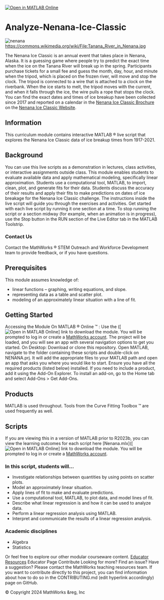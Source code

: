 [![Open in MATLAB Online](https://www.mathworks.com/images/responsive/global/open-in-matlab-online.svg)](https://matlab.mathworks.com/open/github/v1?repo=mathworks/Analyze-Nenana-Ice-Classic)

# **Analyze-Nenana-Ice-Classic**<br>

![nenana](/uploads/cfdcb1323779814cabfe2bde11eceb0d/nenana.png)<br>
https://commons.wikimedia.org/wiki/File:Tanana_River_in_Nenana.jpg

The Nenana Ice Classic is an annual event that takes place in Nenana, Alaska. It is a guessing game where people try to predict the exact time when the ice on the Tanana River will break up in the spring. 
Participants purchase tickets for a small fee and guess the month, day, hour, and minute when the tripod, which is placed on the frozen river, will move and stop the clock. The tripod is connected to a wire that is attached to a clock on the riverbank. When the ice starts to melt, the tripod moves with the current, and when it falls through the ice, the wire pulls a rope that stops the clock. 
You can find  the exact dates and times of ice breakup have been collected since 2017 and reported on a calendar in the [Nenana Ice Classic Brochure](https://www.nenanaakiceclassic.com/brochures) on the [Nenana Ice Classic Website](https://www.nenanaakiceclassic.com/).

## **Information**<br>
This curriculum module contains interactive MATLAB &reg;   live script that explores the Nenana Ice Classic data of ice breakup times from 1917-2021.

## **Background**<br>
You can use this live scripts as a demonstration in lectures, class activities, or interactive assignments outside class. This module enables students to evaluate available data and apply mathematical modeling, specifically linear approximation. Students use a computational tool, MATLAB, to import, clean, plot, and generate fits for their data. Students discuss the accuracy of their results and apply their fits to make predictions on dates of ice breakage for the Nenana Ice Classic challenge.
The instructions inside the live script will guide you through the exercises and activities. Get started with each live script by running it one section at a time. To stop running the script or a section midway (for example, when an animation is in progress), use the  Stop button in the RUN section of the Live Editor tab in the MATLAB Toolstrip.

### **Contact Us**<br>
Contact the MathWorks &reg;   STEM Outreach and Workforce Development team to provide feedback, or if you have questions.

## **Prerequisites**<br>
This module assumes knowledge of:
- linear functions – graphing, writing equations, and slope.
- representing data as a table and scatter plot.
- modeling of an approximately linear situation with a line of fit.

## **Getting Started**<br>
Accessing the Module
On MATLAB &reg; Online &trade; :
Use the  ([![Open in MATLAB Online](https://www.mathworks.com/images/responsive/global/open-in-matlab-online.svg)] link to download the module. You will be prompted to log in or create a [MathWorks account](https://www.mathworks.com/mwaccount/register). The project will be loaded, and you will see an app with several navigation options to get you started.
On Desktop:
Download or clone this repository. Open MATLAB, navigate to the folder containing these scripts and double-click on NENANA.prj. It will add the appropriate files to your MATLAB path and open an app that asks you where you would like to start. 
Ensure you have all the required products (listed below) installed. If you need to include a product, add it using the Add-On Explorer. To install an add-on, go to the Home tab and select   Add-Ons > Get Add-Ons. 

## **Products**<br>
MATLAB is used throughout. Tools from the Curve Fitting Toolbox &trade;  are used frequently as well. 

## **Scripts**<br>
If you are viewing this in a version of MATLAB prior to R2023b, you can view the learning outcomes for each script here
[Nenana.mlx]([![Open in MATLAB Online](https://www.mathworks.com/images/responsive/global/open-in-matlab-online.svg)] link to download the module. You will be prompted to log in or create a [MathWorks account](https://www.mathworks.com/mwaccount/register).

### **In this script, students will...**<br>
- Investigate relationships between quantities by using points on scatter plots.
- Model an approximately linear situation.
- Apply lines of fit to make and evaluate predictions.
- Use a computational tool, MATLAB, to plot data, and model lines of fit.
- Describe what linear regression is and how it can be used to analyze data.
- Perform a linear regression analysis using MATLAB.
- Interpret and communicate the results of a linear regression analysis.

### **Academic disciplines**<br>
- Algebra
- Statistics


Or feel free to explore our other modular courseware content.
[Educator Resources](https://www.mathworks.com/academia/educators/resources.html?s_tid=srchtitle_site_search_1_educator%20resources)
Educator Page
Contribute 
Looking for more? Find an issue? Have a suggestion? Please contact the MathWorks teaching resources team. If you want to contribute directly to this project, you can find information about how to do so in the CONTRIBUTING.md  (edit hyperlink accordingly) page on GitHub.

© Copyright 2024 MathWorks &reg, Inc

